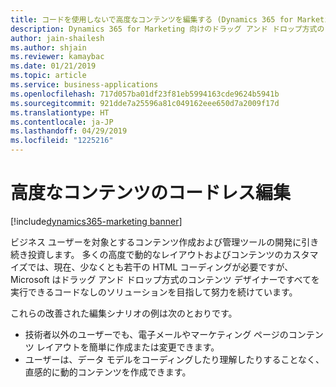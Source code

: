 ```yaml
---
title: コードを使用しないで高度なコンテンツを編集する (Dynamics 365 for Marketing)
description: Dynamics 365 for Marketing 向けのドラッグ アンド ドロップ方式のコンテンツ デザイナーですべてを行うことができる、コード不要のソリューションを目指して努力し続けています。
author: jain-shailesh
ms.author: shjain
ms.reviewer: kamaybac
ms.date: 01/21/2019
ms.topic: article
ms.service: business-applications
ms.openlocfilehash: 717d057ba01df23f81eb5994163cde9624b5941b
ms.sourcegitcommit: 921dde7a25596a81c049162eee650d7a2009f17d
ms.translationtype: HT
ms.contentlocale: ja-JP
ms.lasthandoff: 04/29/2019
ms.locfileid: "1225216"
---
```

# <a name="codeless-editing-of-advanced-content"></a>高度なコンテンツのコードレス編集
[!include[dynamics365-marketing banner](../includes/dynamics365-marketing.md)]


ビジネス ユーザーを対象とするコンテンツ作成および管理ツールの開発に引き続き投資します。 多くの高度で動的なレイアウトおよびコンテンツのカスタマイズでは、現在、少なくとも若干の HTML コーディングが必要ですが、Microsoft はドラッグ アンド ドロップ方式のコンテンツ デザイナーですべてを実行できるコードなしのソリューションを目指して努力を続けています。

これらの改善された編集シナリオの例は次のとおりです。

- 技術者以外のユーザーでも、電子メールやマーケティング ページのコンテンツ レイアウトを簡単に作成または変更できます。
- ユーザーは、データ モデルをコーディングしたり理解したりすることなく、直感的に動的コンテンツを作成できます。
